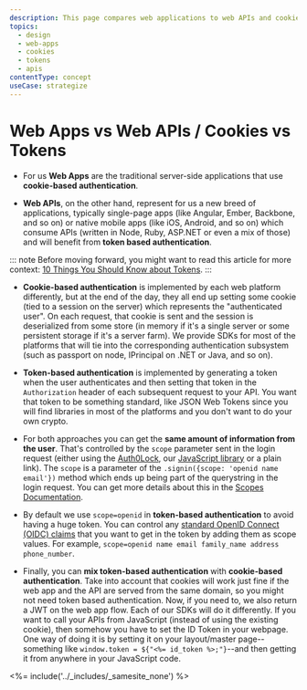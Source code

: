```yaml
---
description: This page compares web applications to web APIs and cookies vs. Tokens.
topics:
  - design
  - web-apps
  - cookies
  - tokens
  - apis
contentType: concept
useCase: strategize
---
```

# Web Apps vs Web APIs / Cookies vs Tokens

* For us **Web Apps** are the traditional server-side applications that use **cookie-based authentication**.

* **Web APIs**, on the other hand, represent for us a new breed of applications, typically single-page apps (like Angular, Ember, Backbone, and so on) or native mobile apps (like iOS, Android, and so on) which consume APIs (written in Node, Ruby, ASP.NET or even a mix of those) and will benefit from **token based authentication**.

::: note
Before moving forward, you might want to read this article for more context: [10 Things You Should Know about Tokens](https://auth0.com/blog/2014/01/27/ten-things-you-should-know-about-tokens-and-cookies/).
:::

* **Cookie-based authentication** is implemented by each web platform differently, but at the end of the day, they all end up setting some cookie (tied to a session on the server) which represents the "authenticated user". On each request, that cookie is sent and the session is deserialized from some store (in memory if it's a single server or some persistent storage if it's a server farm). We provide SDKs for most of the platforms that will tie into the corresponding authentication subsystem (such as passport on node, IPrincipal on .NET or Java, and so on).

* **Token-based authentication** is implemented by generating a token when the user authenticates and then setting that token in the `Authorization` header of each subsequent request to your API. You want that token to be something standard, like JSON Web Tokens since you will find libraries in most of the platforms and you don't want to do your own crypto.

* For both approaches you can get the **same amount of information from the user**. That's controlled by the `scope` parameter sent in the login request (either using the [Auth0Lock](/lock), our [JavaScript library](https://github.com/auth0/auth0.js) or a plain link). The `scope` is a parameter of the `.signin({scope: 'openid name email'})` method which ends up being part of the querystring in the login request. You can get more details about this in the [Scopes Documentation](/scopes).

* By default we use `scope=openid` in **token-based authentication** to avoid having a huge token. You can control any [standard OpenID Connect (OIDC) claims](https://openid.net/specs/openid-connect-core-1_0.html#StandardClaims) that you want to get in the token by adding them as scope values. For example, `scope=openid name email family_name address phone_number`.

* Finally, you can **mix token-based authentication** with **cookie-based authentication**. Take into account that cookies will work just fine if the web app and the API are served from the same domain, so you might not need token based authentication. Now, if you need to, we also return a JWT on the web app flow. Each of our SDKs will do it differently. If you want to call your APIs from JavaScript (instead of using the existing cookie), then somehow you have to set the ID Token in your webpage. One way of doing it is by setting it on your layout/master page--something like `window.token = ${"<%= id_token %>;"}`--and then getting it from anywhere in your JavaScript code.

<%= include('../_includes/_samesite_none') %>